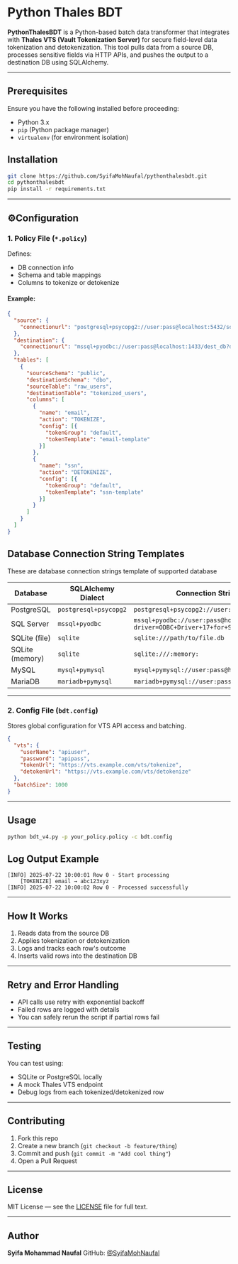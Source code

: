# Python Thales BDT

**PythonThalesBDT** is a Python-based batch data transformer that integrates with **Thales VTS (Vault Tokenization Server)** for secure field-level data tokenization and detokenization. This tool pulls data from a source DB, processes sensitive fields via HTTP APIs, and pushes the output to a destination DB using SQLAlchemy.

---
## Prerequisites
Ensure you have the following installed before proceeding:
- Python 3.x
- `pip` (Python package manager)
- `virtualenv` (for environment isolation)

## Installation

```bash
git clone https://github.com/SyifaMohNaufal/pythonthalesbdt.git
cd pythonthalesbdt
pip install -r requirements.txt
````

---

## ⚙Configuration

### 1. Policy File (`*.policy`)

Defines:

* DB connection info
* Schema and table mappings
* Columns to tokenize or detokenize

#### Example:

```json
{
  "source": {
    "connectionurl": "postgresql+psycopg2://user:pass@localhost:5432/source_db"
  },
  "destination": {
    "connectionurl": "mssql+pyodbc://user:pass@localhost:1433/dest_db?driver=ODBC+Driver+17+for+SQL+Server"
  },
  "tables": [
    {
      "sourceSchema": "public",
      "destinationSchema": "dbo",
      "sourceTable": "raw_users",
      "destinationTable": "tokenized_users",
      "columns": [
        {
          "name": "email",
          "action": "TOKENIZE",
          "config": [{
            "tokenGroup": "default",
            "tokenTemplate": "email-template"
          }]
        },
        {
          "name": "ssn",
          "action": "DETOKENIZE",
          "config": [{
            "tokenGroup": "default",
            "tokenTemplate": "ssn-template"
          }]
        }
      ]
    }
  ]
}
```

## Database Connection String Templates
These are database connection strings template of supported database

| Database                      | SQLAlchemy Dialect    | Connection String Format                                                         |
| ----------------------------- | --------------------- | -------------------------------------------------------------------------------- |
| PostgreSQL                    | `postgresql+psycopg2` | `postgresql+psycopg2://user:pass@host:5432/dbname`                               |
| SQL Server                    | `mssql+pyodbc`        | `mssql+pyodbc://user:pass@host:1433/dbname?driver=ODBC+Driver+17+for+SQL+Server` |
| SQLite (file)                 | `sqlite`              | `sqlite:///path/to/file.db`                                                      |
| SQLite (memory)               | `sqlite`              | `sqlite:///:memory:`                                                             |
| MySQL                         | `mysql+pymysql`       | `mysql+pymysql://user:pass@host:3306/dbname`                                     |                                    |
| MariaDB                       | `mariadb+pymysql`     | `mariadb+pymysql://user:pass@host:3306/dbname`                                   |

---

### 2. Config File (`bdt.config`)

Stores global configuration for VTS API access and batching.

```json
{
  "vts": {
    "userName": "apiuser",
    "password": "apipass",
    "tokenUrl": "https://vts.example.com/vts/tokenize",
    "detokenUrl": "https://vts.example.com/vts/detokenize"
  },
  "batchSize": 1000
}
```

---

## Usage

```bash
python bdt_v4.py -p your_policy.policy -c bdt.config
```



## Log Output Example

```
[INFO] 2025-07-22 10:00:01 Row 0 - Start processing
    [TOKENIZE] email → abc123xyz
[INFO] 2025-07-22 10:00:02 Row 0 - Processed successfully
```

---

## How It Works

1. Reads data from the source DB
2. Applies tokenization or detokenization
3. Logs and tracks each row's outcome
4. Inserts valid rows into the destination DB

---

## Retry and Error Handling

* API calls use retry with exponential backoff
* Failed rows are logged with details
* You can safely rerun the script if partial rows fail

---

## Testing

You can test using:

* SQLite or PostgreSQL locally
* A mock Thales VTS endpoint
* Debug logs from each tokenized/detokenized row

---

## Contributing

1. Fork this repo
2. Create a new branch (`git checkout -b feature/thing`)
3. Commit and push (`git commit -m "Add cool thing"`)
4. Open a Pull Request

---

## License

MIT License — see the [LICENSE](LICENSE) file for full text.

---

## Author

**Syifa Mohammad Naufal**
GitHub: [@SyifaMohNaufal](https://github.com/SyifaMohNaufal)
